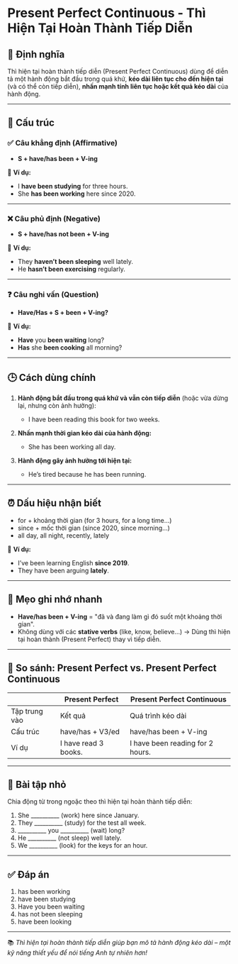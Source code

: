 # Present Perfect Continuous - Thì Hiện Tại Hoàn Thành Tiếp Diễn

## 📌 Định nghĩa
Thì hiện tại hoàn thành tiếp diễn (Present Perfect Continuous) dùng để diễn tả một hành động bắt đầu trong quá khứ, **kéo dài liên tục cho đến hiện tại** (và có thể còn tiếp diễn), **nhấn mạnh tính liên tục hoặc kết quả kéo dài** của hành động.

---

## 🧱 Cấu trúc

### ✅ Câu khẳng định (Affirmative)
- **S + have/has been + V-ing**

📌 **Ví dụ:**
- I **have been studying** for three hours.  
- She **has been working** here since 2020.

---

### ❌ Câu phủ định (Negative)
- **S + have/has not been + V-ing**

📌 **Ví dụ:**
- They **haven’t been sleeping** well lately.  
- He **hasn’t been exercising** regularly.

---

### ❓ Câu nghi vấn (Question)
- **Have/Has + S + been + V-ing?**

📌 **Ví dụ:**
- **Have** you **been waiting** long?  
- **Has** she **been cooking** all morning?

---

## 🕒 Cách dùng chính

1. **Hành động bắt đầu trong quá khứ và vẫn còn tiếp diễn** (hoặc vừa dừng lại, nhưng còn ảnh hưởng):
   - I have been reading this book for two weeks.

2. **Nhấn mạnh thời gian kéo dài của hành động:**
   - She has been working all day.

3. **Hành động gây ảnh hưởng tới hiện tại:**
   - He’s tired because he has been running.

---

## ⏰ Dấu hiệu nhận biết

- for + khoảng thời gian (for 3 hours, for a long time...)  
- since + mốc thời gian (since 2020, since morning...)  
- all day, all night, recently, lately  

📌 **Ví dụ:**
- I’ve been learning English **since 2019**.  
- They have been arguing **lately**.

---

## 🧠 Mẹo ghi nhớ nhanh

- **Have/has been + V-ing** = "đã và đang làm gì đó suốt một khoảng thời gian".
- Không dùng với các **stative verbs** (like, know, believe…) → Dùng thì hiện tại hoàn thành (Present Perfect) thay vì tiếp diễn.

---

## 🔁 So sánh: Present Perfect vs. Present Perfect Continuous

|                     | Present Perfect                     | Present Perfect Continuous               |
|---------------------|--------------------------------------|-------------------------------------------|
| Tập trung vào       | Kết quả                              | Quá trình kéo dài                         |
| Cấu trúc            | have/has + V3/ed                     | have/has been + V-ing                     |
| Ví dụ               | I have read 3 books.                | I have been reading for 2 hours.         |

---

## 🧪 Bài tập nhỏ

Chia động từ trong ngoặc theo thì hiện tại hoàn thành tiếp diễn:

1. She __________ (work) here since January.  
2. They __________ (study) for the test all week.  
3. __________ you __________ (wait) long?  
4. He __________ (not sleep) well lately.  
5. We __________ (look) for the keys for an hour.

---

## ✅ Đáp án

1. has been working  
2. have been studying  
3. Have you been waiting  
4. has not been sleeping  
5. have been looking

---

📚 *Thì hiện tại hoàn thành tiếp diễn giúp bạn mô tả hành động kéo dài – một kỹ năng thiết yếu để nói tiếng Anh tự nhiên hơn!*
